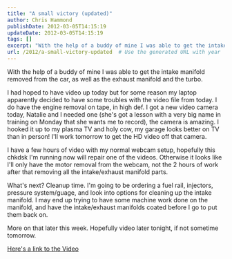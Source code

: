 ```yaml
---
title: "A small victory (updated)"
author: Chris Hammond
publishDate: 2012-03-05T14:15:19
updateDate: 2012-03-05T14:15:19
tags: []
excerpt: "With the help of a buddy of mine I was able to get the intake manifold removed from the car, as well as the exhaust manifold and the turbo. I had hoped to have video up today but for some reason my laptop apparently decided to have some troubles with the video file from today. I do have the engine removal on tape, in high def. I got a new video camera today, Natalie and I needed one (she's got a lesson with a very big name in training on Monday that she wants me to record), the camera is amazing. I hooked it up to my plasma TV and holy cow, my garage looks better on TV than in person! I'll work tomorrow to get the HD video off that camera. I have a few hours of video with my normal webcam setup, hopefully this chkdsk I'm running now will repair one of the videos. Otherwise it looks like I'll only have the motor removal from the webcam, not the 2 hours of work after that removing all the intake/exhaust manifold parts. What's next? Cleanup time. I'm going to be ordering a fuel rail, injectors, pressure system/guage, and look into options for cleaning up the intake manifold. I may end up trying to have some machine work done on the manifold, and have the intake/exhaust manifolds coated before I go to put them back on. More on that later this week. Hopefully video later tonight, if not sometime tomorrow. Here's a link to the..."
url: /2012/a-small-victory-updated  # Use the generated URL with year
---
```

<p>With the help of a buddy of mine I was able to get the intake manifold removed from the car, as well as the exhaust manifold and the turbo.</p> <p>I had hoped to have video up today but for some reason my laptop apparently decided to have some troubles with the video file from today. I do have the engine removal on tape, in high def. I got a new video camera today, Natalie and I needed one (she's got a lesson with a very big name in training on Monday that she wants me to record), the camera is amazing. I hooked it up to my plasma TV and holy cow, my garage looks better on TV than in person! I'll work tomorrow to get the HD video off that camera.</p> <p>I have a few hours of video with my normal webcam setup, hopefully this chkdsk I'm running now will repair one of the videos. Otherwise it looks like I'll only have the motor removal from the webcam, not the 2 hours of work after that removing all the intake/exhaust manifold parts.</p> <p>What's next? Cleanup time. I'm going to be ordering a fuel rail, injectors, pressure system/guage, and look into options for cleaning up the intake manifold. I may end up trying to have some machine work done on the manifold, and have the intake/exhaust manifolds coated before I go to put them back on.</p> <p>More on that later this week. Hopefully video later tonight, if not sometime tomorrow.</p> <p><a href="https://www.project240z.com/DesktopModules/EngagePublish/itemlink.aspx?itemId=24">Here's a link to the Video</a></p>
